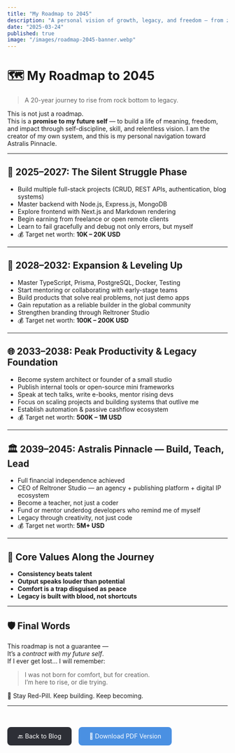 ```yaml
---
title: "My Roadmap to 2045"
description: "A personal vision of growth, legacy, and freedom — from zero to Astralis Pinnacle"
date: "2025-03-24"
published: true
image: "/images/roadmap-2045-banner.webp"
---
```


# 🗺️ My Roadmap to 2045  
> A 20-year journey to rise from rock bottom to legacy.

This is not just a roadmap.  
This is a **promise to my future self** — to build a life of meaning, freedom, and impact through self-discipline, skill, and relentless vision. I am the creator of my own system, and this is my personal navigation toward Astralis Pinnacle.

---

## 🧩 2025–2027: The Silent Struggle Phase

- Build multiple full-stack projects (CRUD, REST APIs, authentication, blog systems)
- Master backend with Node.js, Express.js, MongoDB
- Explore frontend with Next.js and Markdown rendering
- Begin earning from freelance or open remote clients
- Learn to fail gracefully and debug not only errors, but myself
- 💰 Target net worth: **10K – 20K USD**

---

## 🚀 2028–2032: Expansion & Leveling Up

- Master TypeScript, Prisma, PostgreSQL, Docker, Testing
- Start mentoring or collaborating with early-stage teams
- Build products that solve real problems, not just demo apps
- Gain reputation as a reliable builder in the global community
- Strengthen branding through Reltroner Studio
- 💰 Target net worth: **100K – 200K USD**

---

## 🌐 2033–2038: Peak Productivity & Legacy Foundation

- Become system architect or founder of a small studio
- Publish internal tools or open-source mini frameworks
- Speak at tech talks, write e-books, mentor rising devs
- Focus on scaling projects and building systems that outlive me
- Establish automation & passive cashflow ecosystem
- 💰 Target net worth: **500K – 1M USD**

---

## 🏛️ 2039–2045: Astralis Pinnacle — Build, Teach, Lead

- Full financial independence achieved
- CEO of Reltroner Studio — an agency + publishing platform + digital IP ecosystem
- Become a teacher, not just a coder
- Fund or mentor underdog developers who remind me of myself
- Legacy through creativity, not just code
- 💰 Target net worth: **5M+ USD**

---

## 🔺 Core Values Along the Journey

- **Consistency beats talent**
- **Output speaks louder than potential**
- **Comfort is a trap disguised as peace**
- **Legacy is built with blood, not shortcuts**

---

## 🛡️ Final Words

This roadmap is not a guarantee —  
It’s a *contract with my future self*.  
If I ever get lost… I will remember:  
> I was not born for comfort, but for creation.  
> I’m here to rise, or die trying.

🔴 Stay Red-Pill. Keep building. Keep becoming.

---

<div style="margin-top: 3rem; display: flex; gap: 1rem; flex-wrap: wrap;">

<a href="/blog" style="padding: 0.75rem 1.5rem; background-color: #2D2F36; color: white; text-decoration: none; border-radius: 8px;">
🔙 Back to Blog
</a>

<a href="/files/roadmap-2045.pdf" style="padding: 0.75rem 1.5rem; background-color: #4A90E2; color: white; text-decoration: none; border-radius: 8px;" target="_blank">
📄 Download PDF Version
</a>

</div>
